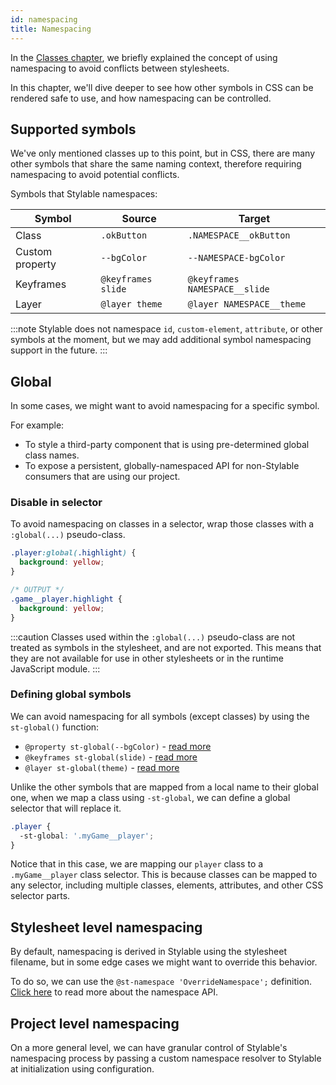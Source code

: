 ```yaml
---
id: namespacing
title: Namespacing
---
```


In the [Classes chapter](./class.mdx#resolve-global-conflicts), we briefly explained the concept of using namespacing to avoid conflicts between stylesheets.

In this chapter, we'll dive deeper to see how other symbols in CSS can be rendered safe to use, and how namespacing can be controlled.

## Supported symbols

We've only mentioned classes up to this point, but in CSS, there are many other symbols that share the same naming context, therefore requiring namespacing to avoid potential conflicts.

Symbols that Stylable namespaces:

| Symbol          | Source             | Target                        |
| --------------- | ------------------ | ----------------------------- |
| Class           | `.okButton`        | `.NAMESPACE__okButton`        |
| Custom property | `--bgColor`        | `--NAMESPACE-bgColor`         |
| Keyframes       | `@keyframes slide` | `@keyframes NAMESPACE__slide` |
| Layer           | `@layer theme`     | `@layer NAMESPACE__theme`     |

:::note
Stylable does not namespace `id`, `custom-element`, `attribute`, or other symbols at the moment, but we may add additional symbol namespacing support in the future.
:::

## Global

In some cases, we might want to avoid namespacing for a specific symbol.

For example:

- To style a third-party component that is using pre-determined global class names.
- To expose a persistent, globally-namespaced API for non-Stylable consumers that are using our project.

### Disable in selector

To avoid namespacing on classes in a selector, wrap those classes with a `:global(...)` pseudo-class.

```css title="game.st.css"
.player:global(.highlight) {
  background: yellow;
}

/* OUTPUT */
.game__player.highlight {
  background: yellow;
}
```

:::caution
Classes used within the `:global(...)` pseudo-class are not treated as symbols in the stylesheet, and are not exported. This means that they are not available for use in other stylesheets or in the runtime JavaScript module.
:::

### Defining global symbols

We can avoid namespacing for all symbols (except classes) by using the `st-global()` function:

- `@property st-global(--bgColor)` - [read more](../../references/css-vars#use-a-global-custom-property)
- `@keyframes st-global(slide)` - [read more](../../references/keyframes#disable-namespace)
- `@layer st-global(theme)` - [read more](../../references/layer#disable-namespace)

Unlike the other symbols that are mapped from a local name to their global one, when we map a class using `-st-global`, we can define a global selector that will replace it.

```css
.player {
  -st-global: '.myGame__player';
}
```

Notice that in this case, we are mapping our `player` class to a `.myGame__player` class selector. This is because classes can be mapped to any selector, including multiple classes, elements, attributes, and other CSS selector parts.

<!-- TODO: expand on -st-global outcomes in the runtime api and link to it here -->

## Stylesheet level namespacing

By default, namespacing is derived in Stylable using the stylesheet filename, but in some edge cases we might want to override this behavior.

To do so, we can use the `@st-namespace 'OverrideNamespace';` definition. [Click here](../../references/namespace.md) to read more about the namespace API.

## Project level namespacing

On a more general level, we can have granular control of Stylable's namespacing process by passing a custom namespace resolver to Stylable at initialization using configuration.

<!-- TODO: create stylable.config entry and link to it -->
